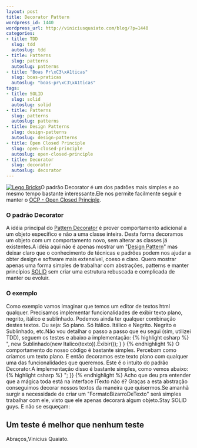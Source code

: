 ```yaml
--- 
layout: post
title: Decorator Pattern
wordpress_id: 1440
wordpress_url: http://viniciusquaiato.com/blog/?p=1440
categories: 
- title: TDD
  slug: tdd
  autoslug: tdd
- title: Patterns
  slug: patterns
  autoslug: patterns
- title: "Boas Pr\xC3\xA1ticas"
  slug: boas-praticas
  autoslug: "boas-pr\xC3\xA1ticas"
tags: 
- title: SOLID
  slug: solid
  autoslug: solid
- title: Patterns
  slug: patterns
  autoslug: patterns
- title: Design Patterns
  slug: design-patterns
  autoslug: design-patterns
- title: Open Closed Principle
  slug: open-closed-principle
  autoslug: open-closed-principle
- title: Decorator
  slug: decorator
  autoslug: decorator
---
```

[![](http://viniciusquaiato.com/blog/wp-content/uploads/2010/08/2_duplo_lego_bricks-150x150.jpg "Lego Bricks")](http://viniciusquaiato.com/blog/wp-content/uploads/2010/08/2_duplo_lego_bricks.jpg)O padrão Decorator é um dos padrões mais simples e ao mesmo tempo bastante interessante.Ele nos permite facilmente seguir e manter o [OCP - Open Closed Principle](http://viniciusquaiato.com/blog/ocp-open-closed-principle/).

### O padrão Decorator
A idéia principal do [Pattern Decorator](http://en.wikipedia.org/wiki/Decorator_pattern) é prover comportamento adicional a um objeto específico e não a uma classe inteira. Desta forma decoramos um objeto com um comportamento novo, sem alterar as classes já existentes.A idéia aqui não é apenas mostrar um "[Design Pattern](http://www.amazon.com/Design-Patterns-Elements-Reusable-Object-Oriented/dp/0201633612)" mas deixar claro que o conhecimento de técnicas e padrões podem nos ajudar a obter design e software mais extensível, coeso e claro. Quero mostrar apenas uma forma simples de trabalhar com abstrações, patterns e manter princípios [SOLID](http://butunclebob.com/ArticleS.UncleBob.PrinciplesOfOod) sem criar uma estrutura rebuscada e complicada de manter ou evoluir.

### O exemplo
Como exemplo vamos imaginar que temos um editor de textos html qualquer. Precisamos implementar funcionalidades de exibir texto plano, negrito, itálico e sublinhado. Podemos ainda ter qualquer combinação destes textos. Ou seja: Só plano. Só Itálico. Itálico e Negrito. Negrito e Sublinhado, etc.Não vou detalhar o passo a passo que eu segui (sim, utilizei TDD), seguem os testes e abaixo a implementação:
{% highlight csharp %}
",                 new Sublinhado(new Italico(texto)).Exibir());        }    }
{% endhighlight %}
O comportamento do nosso código é bastante simples. Percebam como criamos um texto plano. E então decoramos este texto plano com qualquer uma das funcionalidades que queremos. Este é o intuito do padrão Decorator.A implementação disso é bastante simples, como vemos abaixo:
{% highlight csharp %}
";    }}
{% endhighlight %}
Acho que deu pra entender que a mágica toda está na interface ITexto não é? Graças a esta abstração conseguimos decorar nossos textos da maneira que quisermos.Se amanhã surgir a necessidade de criar um "FormatoBizarroDeTexto" será simples trabalhar com ele, visto que ele apenas decorará algum objeto.Stay SOLID guys. E não se esqueçam:

## Um teste é melhor que nenhum teste
Abraços,Vinicius Quaiato.

